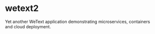 # wetext2
Yet another WeText application demonstrating microservices, containers and cloud deployment.
